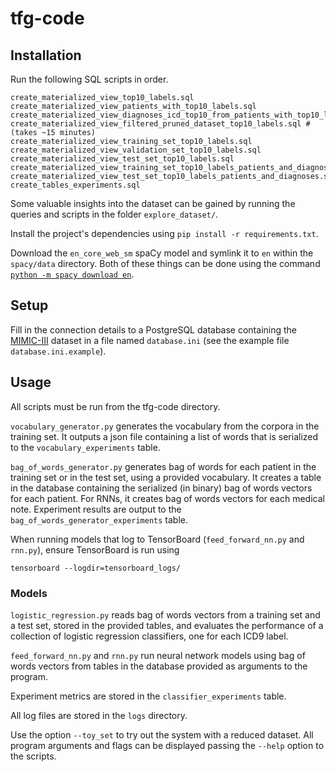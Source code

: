 # tfg-code

## Installation

Run the following SQL scripts in order.

```
create_materialized_view_top10_labels.sql
create_materialized_view_patients_with_top10_labels.sql
create_materialized_view_diagnoses_icd_top10_from_patients_with_top10_labels.sql
create_materialized_view_filtered_pruned_dataset_top10_labels.sql #  (takes ~15 minutes)
create_materialized_view_training_set_top10_labels.sql
create_materialized_view_validation_set_top10_labels.sql
create_materialized_view_test_set_top10_labels.sql
create_materialized_view_training_set_top10_labels_patients_and_diagnoses.sql
create_materialized_view_test_set_top10_labels_patients_and_diagnoses.sql
create_tables_experiments.sql
```

Some valuable insights into the dataset can be gained by running the queries and scripts in the folder `explore_dataset/`.

Install the project's dependencies using `pip install -r requirements.txt`.

Download the `en_core_web_sm` spaCy model and symlink it to `en` within the `spacy/data` directory. Both of these things
can be done using the command [`python -m spacy download en`](https://spacy.io/models/).

## Setup

Fill in the connection details to a PostgreSQL database containing the [MIMIC-III](https://mimic.physionet.org/) dataset
in a file named `database.ini` (see the example file `database.ini.example`).

## Usage

All scripts must be run from the tfg-code directory.

`vocabulary_generator.py` generates the vocabulary from the corpora in the training set. It outputs a json file containing
a list of words that is serialized to the `vocabulary_experiments` table.

`bag_of_words_generator.py` generates bag of words for each patient in the training set or in the test set, using a provided
vocabulary. It creates a table in the database containing the serialized (in binary) bag of words vectors for each patient.
For RNNs, it creates bag of words vectors for each medical note. Experiment results are output to the `bag_of_words_generator_experiments`
table.

When running models that log to TensorBoard (`feed_forward_nn.py` and `rnn.py`), ensure TensorBoard is run using

```
tensorboard --logdir=tensorboard_logs/
``` 

### Models

`logistic_regression.py` reads bag of words vectors from a training set and a test set, stored in the provided tables,
and evaluates the performance of a collection of logistic regression classifiers, one for each ICD9 label.

`feed_forward_nn.py` and `rnn.py` run neural network models using bag of words vectors from tables in the database
provided as arguments to the program.

Experiment metrics are stored in the `classifier_experiments` table.

All log files are stored in the `logs` directory.

Use the option `--toy_set` to try out the system with a reduced dataset. All program arguments and flags can be displayed
passing the `--help` option to the scripts.
